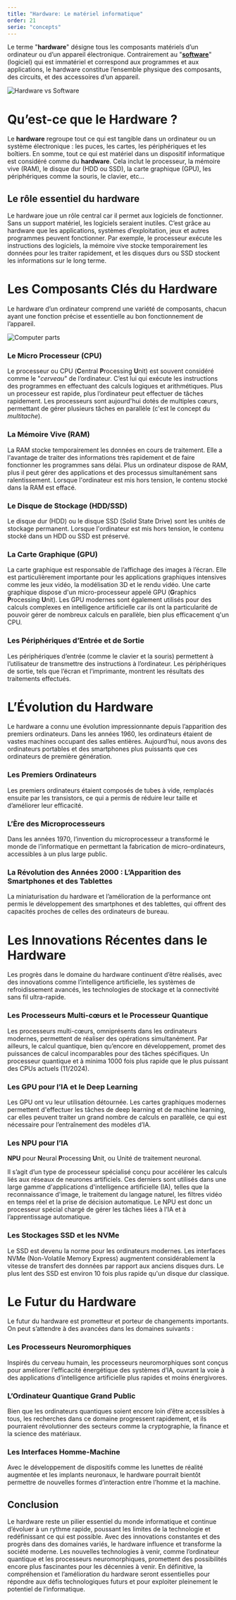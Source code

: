 ```yaml
---
title: "Hardware: Le matériel informatique"
order: 21
serie: "concepts"
---
```


Le terme "**hardware**" désigne tous les composants matériels d’un ordinateur ou d’un appareil électronique. Contrairement au "**[software](./22-software-kesako.md)**" (logiciel) qui est immatériel et correspond aux programmes et aux applications, le hardware constitue l’ensemble physique des composants, des circuits, et des accessoires d’un appareil. 

![Hardware vs Software](./img/hardware.png)

# Qu’est-ce que le Hardware ?
Le **hardware** regroupe tout ce qui est tangible dans un ordinateur ou un système électronique : les puces, les cartes, les périphériques et les boîtiers. En somme, tout ce qui est matériel dans un dispositif informatique est considéré comme du **hardware**. Cela inclut le processeur, la mémoire vive (RAM), le disque dur (HDD ou SSD), la carte graphique (GPU), les périphériques comme la souris, le clavier, etc...

## Le rôle essentiel du hardware
Le hardware joue un rôle central car il permet aux logiciels de fonctionner. Sans un support matériel, les logiciels seraient inutiles. C’est grâce au hardware que les applications, systèmes d’exploitation, jeux et autres programmes peuvent fonctionner. Par exemple, le processeur exécute les instructions des logiciels, la mémoire vive stocke temporairement les données pour les traiter rapidement, et les disques durs ou SSD stockent les informations sur le long terme.


# Les Composants Clés du Hardware
Le hardware d’un ordinateur comprend une variété de composants, chacun ayant une fonction précise et essentielle au bon fonctionnement de l’appareil.

![Computer parts](./img/computer.jpg)

### Le Micro Processeur (CPU)
Le processeur ou CPU (**C**entral **P**rocessing **U**nit) est souvent considéré comme le "*cerveau*" de l’ordinateur. C’est lui qui exécute les instructions des programmes en effectuant des calculs logiques et arithmétiques. Plus un processeur est rapide, plus l’ordinateur peut effectuer de tâches rapidement. Les processeurs sont aujourd'hui dotés de multiples cœurs, permettant de gérer plusieurs tâches en parallèle (c'est le concept du *multitache*).

### La Mémoire Vive (RAM)
La RAM stocke temporairement les données en cours de traitement. Elle a l'avantage de traiter des informations très rapidement et de faire fonctionner les programmes sans délai. Plus un ordinateur dispose de RAM, plus il peut gérer des applications et des processus simultanément sans ralentissement. Lorsque l'ordinateur est mis hors tension, le contenu stocké dans la RAM est effacé.

### Le Disque de Stockage (HDD/SSD)
Le disque dur (HDD) ou le disque SSD (Solid State Drive) sont les unités de stockage permanent. Lorsque l'ordinateur est mis hors tension, le contenu stocké dans un HDD ou SSD est préservé.

### La Carte Graphique (GPU)
La carte graphique est responsable de l’affichage des images à l’écran. Elle est particulièrement importante pour les applications graphiques intensives comme les jeux vidéo, la modélisation 3D et le rendu vidéo. Une carte graphique dispose d'un micro-processeur appelé GPU (**G**raphics **P**rocessing **U**nit). Les GPU modernes sont également utilisés pour des calculs complexes en intelligence artificielle car ils ont la particularité de pouvoir gérer de nombreux calculs en parallèle, bien plus efficacement q'un CPU.

### Les Périphériques d’Entrée et de Sortie
Les périphériques d’entrée (comme le clavier et la souris) permettent à l’utilisateur de transmettre des instructions à l’ordinateur. Les périphériques de sortie, tels que l’écran et l’imprimante, montrent les résultats des traitements effectués.


# L’Évolution du Hardware
Le hardware a connu une évolution impressionnante depuis l’apparition des premiers ordinateurs. Dans les années 1960, les ordinateurs étaient de vastes machines occupant des salles entières. Aujourd’hui, nous avons des ordinateurs portables et des smartphones plus puissants que ces ordinateurs de première génération.

### Les Premiers Ordinateurs
Les premiers ordinateurs étaient composés de tubes à vide, remplacés ensuite par les transistors, ce qui a permis de réduire leur taille et d’améliorer leur efficacité.

### L’Ère des Microprocesseurs
Dans les années 1970, l’invention du microprocesseur a transformé le monde de l’informatique en permettant la fabrication de micro-ordinateurs, accessibles à un plus large public.

### La Révolution des Années 2000 : L’Apparition des Smartphones et des Tablettes
La miniaturisation du hardware et l’amélioration de la performance ont permis le développement des smartphones et des tablettes, qui offrent des capacités proches de celles des ordinateurs de bureau.


# Les Innovations Récentes dans le Hardware
Les progrès dans le domaine du hardware continuent d’être réalisés, avec des innovations comme l’intelligence artificielle, les systèmes de refroidissement avancés, les technologies de stockage et la connectivité sans fil ultra-rapide.

### Les Processeurs Multi-cœurs et le Processeur Quantique
Les processeurs multi-cœurs, omniprésents dans les ordinateurs modernes, permettent de réaliser des opérations simultanément. Par ailleurs, le calcul quantique, bien qu’encore en développement, promet des puissances de calcul incomparables pour des tâches spécifiques. Un processeur quantique et à minima 1000 fois plus rapide que le plus puissant des CPUs actuels (11/2024).

### Les GPU pour l’IA et le Deep Learning
Les GPU ont vu leur utilisation détournée. Les cartes graphiques modernes permettent d'effectuer les tâches de deep learning et de machine learning, car elles peuvent traiter un grand nombre de calculs en parallèle, ce qui est nécessaire pour l’entraînement des modèles d’IA. 

### Les NPU pour l’IA
**NPU** pour **N**eural **P**rocessing **U**nit, ou Unité de traitement neuronal. 

Il s’agit d’un type de processeur spécialisé conçu pour accélérer les calculs liés aux réseaux de neurones artificiels. Ces derniers sont utilisés dans une large gamme d'applications d'intelligence artificielle (IA), telles que la reconnaissance d'image, le traitement du langage naturel, les filtres vidéo en temps réel et la prise de décision automatique. Le NPU est donc un processeur spécial chargé de gérer les tâches liées à l’IA et à l’apprentissage automatique.

### Les Stockages SSD et les NVMe
Le SSD est devenu la norme pour les ordinateurs modernes. Les interfaces NVMe (Non-Volatile Memory Express) augmentent considérablement la vitesse de transfert des données par rapport aux anciens disques durs. Le plus lent des SSD est environ 10 fois plus rapide qu'un disque dur classique.


# Le Futur du Hardware
Le futur du hardware est prometteur et porteur de changements importants. On peut s’attendre à des avancées dans les domaines suivants :

### Les Processeurs Neuromorphiques
Inspirés du cerveau humain, les processeurs neuromorphiques sont conçus pour améliorer l’efficacité énergétique des systèmes d’IA, ouvrant la voie à des applications d’intelligence artificielle plus rapides et moins énergivores.

### L’Ordinateur Quantique Grand Public
Bien que les ordinateurs quantiques soient encore loin d’être accessibles à tous, les recherches dans ce domaine progressent rapidement, et ils pourraient révolutionner des secteurs comme la cryptographie, la finance et la science des matériaux.

### Les Interfaces Homme-Machine
Avec le développement de dispositifs comme les lunettes de réalité augmentée et les implants neuronaux, le hardware pourrait bientôt permettre de nouvelles formes d’interaction entre l’homme et la machine.

## Conclusion
Le hardware reste un pilier essentiel du monde informatique et continue d’évoluer à un rythme rapide, poussant les limites de la technologie et redéfinissant ce qui est possible. Avec des innovations constantes et des progrès dans des domaines variés, le hardware influence et transforme la société moderne. Les nouvelles technologies à venir, comme l’ordinateur quantique et les processeurs neuromorphiques, promettent des possibilités encore plus fascinantes pour les décennies à venir. En définitive, la compréhension et l’amélioration du hardware seront essentielles pour répondre aux défis technologiques futurs et pour exploiter pleinement le potentiel de l’informatique.
